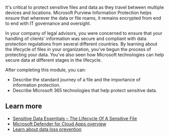 It's critical to protect sensitive files and data as they travel between multiple devices and locations. Microsoft Purview Information Protection helps ensure that wherever the data or file roams, it remains encrypted from end to end with IT governance and oversight.

In your company of legal advisors, you were concerned to ensure that your handling of clients' information was secure and compliant with data protection regulations from several different countries. By learning about the lifecycle of files in your organization, you've begun the process of protecting your data. You've also seen how Microsoft technologies can help secure data at different stages in the lifecycle.

After completing this module, you can:

- Describe the standard journey of a file and the importance of information protection.
- Describe Microsoft 365 technologies that help protect sensitive data.

## Learn more

- [Sensitive Data Essentials – The Lifecycle Of A Sensitive File](https://www.microsoft.com/microsoft-365/business-insights-ideas/resources/life-cycle-of-a-sensitive-file)
- [Microsoft Defender for Cloud Apps overview](/cloud-app-security/what-is-cloud-app-security)
- [Learn about data loss prevention](/microsoft-365/compliance/dlp-learn-about-dlp)
